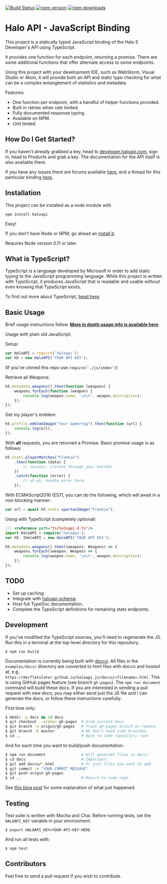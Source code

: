 [![Build Status](https://travis-ci.org/DerFlatulator/haloapi.svg)](https://travis-ci.org/DerFlatulator/haloapi) 
[![npm version](https://badge.fury.io/js/haloapi.svg)](https://badge.fury.io/js/haloapi) 
[![npm downloads](https://img.shields.io/npm/dt/haloapi.svg)](https://www.npmjs.com/package/haloapi)

# Halo API  - JavaScript Binding

This project is a statically typed JavaScript binding of the Halo 5 Developer's API using TypeScript.

It provides one function for each endpoint, returning a promise. There are some additional functions that offer alternate access to some endpoints. 

Using this project with your development IDE, such as WebStorm, Visual Studio or Atom, it will provide both an API and static type checking for what can be a complex entanglement of statistics and metadata.

Features:

- One function per endpoint, with a handful of helper functions provided.
- Built in retries when rate limited. 
- Fully documented response typing.
- Available on NPM.
- Unit tested.

## How Do I Get Started?

If you haven't already grabbed a key, head to [developer.haloapi.com](https://developer.haloapi.com/), sign in, head to Products and grab a key. The documentation for the API itself is also available there. 

If you have any issues there are forums available [here](https://www.halowaypoint.com/en-us/forums/01b3ca58f06c4bd4ad074d8794d2cf86/topics), and a thread for this particular binding [here](https://www.halowaypoint.com/en-us/forums/01b3ca58f06c4bd4ad074d8794d2cf86/topics/binding-javascript-node-js-module/bc2b9b9a-cef3-4394-b56e-523eb68aa9e6/posts).

## Installation 

This project can be installed as a node module with

    npm install haloapi

Easy!

If you don't have Node or NPM, go ahead an [install it](https://nodejs.org/en/download/).

Requires Node version 0.11 or later.

## What is TypeScript?

TypeScript is a language developed by Microsoft in order to add static typing to the JavaScript programming language. While this project is written with TypeScript, it produces JavaScript that is readable and usable without even knowing that TypeScript exists.

To find out more about TypeScript, [head here](http://www.typescriptlang.org/).

## Basic Usage

Brief usage instructions follow. **[More in depth usage info is available here](https://derflatulator.github.io/haloapi.js/docco/haloapi.html)**.

Usage with plain old JavaScript.

Setup:

```javascript
var HaloAPI = require('haloapi'); 
var h5 = new HaloAPI('YOUR API KEY');
```

(If you've cloned this repo use `require('./js/index')`)

Retrieve all Weapons:

```javascript
h5.metadata.weapons().then(function (weapons) {
    weapons.forEach(function (weapon) {
        console.log(weapon.name, '\n\t', weapon.description);
    });
});
```

Get my player's emblem:

```javascript
h5.profile.emblemImage("Your Gamertag").then(function (url) { 
    console.log(url); 
});
```

With **all** requests, you are returned a Promise. Basic promise usage is as follows:

```javascript
h5.stats.playerMatches("Frankie")
    .then(function (data) {
        // success, iterate through your matches
    })
    .catch(function (error) {  
        // uh oh, handle error here.
    });
```

With ECMAScript2016 (ES7), you can do the following, which will await in a non-blocking manner:

```javascript
var url = await h5.stats.spartanImage("Frankie");    
```

Using with TypeScript (completely optional)

```typescript    
/// <reference path="ts/haloapi.d.ts"/>
import HaloAPI = require('haloapi');
var h5: IHaloAPI = new HaloAPI('YOUR API KEY');

h5.metadata.weapons().then((weapons: Weapons) => {
    weapons.forEach((weapon: Weapon) => {
        console.log(weapon.name, '\n\t', weapon.description);
    });
});
```

## TODO
- Set up caching.
- Integrate with [haloapi-schema](https://github.com/DerFlatulator/haloapi-schema).
- Host full TypeDoc documentation.
- Complete the TypeScript definitions for remaining stats endpoints.

## Development

If you've modified the TypeScript sources, you'll need to regenerate the JS. Run this in a terminal at the top-level directory for this repository.

    $ npm run build  

Documentation is currently being built with [docco](https://jashkenas.github.io/docco/). All files in the `examples/docs/` directory are converted to html files with docco and hosted at, e.g. `https://derflatulator.github.io/haloapi.js/docco/<filename>.html`. This is using GitHub pages feature (see branch `gh-pages`). The `npm run document` command will build these docs. If you are interested in sending a pull request with new docs, you may either send just the JS file and I can generate the docs, *or* follow these instructions carefully:

First time only:

```bash
$ mkdir -p docs && cd docs
$ git checkout --orphan gh-pages  # Grab current docs
$ git branch -u origin/gh-pages   # Track gh-pages branch on remote.
$ git branch -D master            # We don't need code branches.
$ cd ..                           # Back to code repository root
```

And for each time you want to build/push documentation:

```bash
$ npm run document                # Will generate files in docs/
$ cd docs                         # Important! 
$ git add docco/*.html            # Or just files you want to add
$ git commit -m "YOUR COMMIT MESSAGE"
$ git push origin gh-pages
$ cd ..                           # Return to code repo.
```

See [this blog post](https://srackham.wordpress.com/2014/12/14/publishing-a-project-website-to-github-pages/) for some explanation of what just happened. 

## Testing

Test suite is written with Mocha and Chai. Before running tests, set the `HALOAPI_KEY` variable in your environment.

    $ export HALOAPI_KEY=YOUR-API-KEY-HERE

And run all tests with:

    $ npm test 

## Contributors

Feel free to send a pull request if you wish to contribute.
